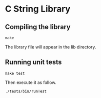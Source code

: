 # C String Library

## Compiling the library

```
make
```

The library file will appear in the lib directory.

## Running unit tests

```
make test
```

Then execute it as follow.

```
./tests/bin/runTest
```
